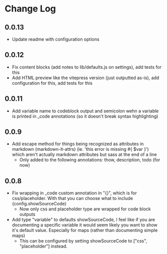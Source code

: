 # Change Log

## 0.0.13

- Update readme with configuration options

## 0.0.12

- Fix content blocks (add notes to lib/defaults.js on settings), add tests for this
- Add HTML preview like the vitepress version (just outputted as-is), add configuration for this, add tests for this

## 0.0.11

- Add variable name to codeblock output and semicolon wehn a variable is printed in _code annotations (so it doesn't break syntax highlighting)

## 0.0.9

- Add escape method for things being recognized as attributes in markdown (markdown-it-attrs) (ie. 'this error is missing #{ $var }') which aren't actually markdown attributes but sass at the end of a line
  - Only added to the following annotations: thow, description, todo (for now)

## 0.0.8 

- Fix wrapping in _code custom annotation in "{}", which is for css/placeholder. With that you can choose what to include (config.showSourceCode)
  - Now only css and placeholder type are wrapped for code block outputs
- Add type "variable" to defaults showSourceCode, I feel like if you are documenting a specific variable it would seem likely you want to show it's default value. Especially for maps (rather than documenting simple maps)
  - This can be configured by setting showSourceCode to ["css", "placeholder"] instead.